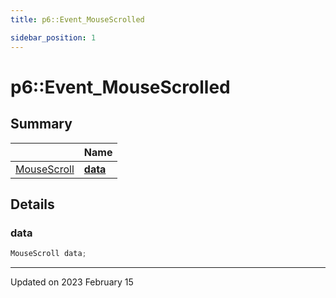 ```yaml
---
title: p6::Event_MouseScrolled

sidebar_position: 1
---
```


# p6::Event_MouseScrolled







## Summary

|                | Name           |
| -------------- | -------------- |
| [MouseScroll](/reference/Types/mouse_scroll) | **[data](/reference/Types/event___mouse_scrolled#data)**  |

## Details


### data

```cpp
MouseScroll data;
```


-------------------------------

Updated on 2023 February 15